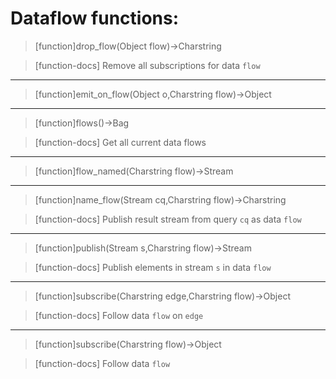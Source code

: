 # Dataflow functions:

> [function]drop_flow(Object flow)->Charstring

> [function-docs]
> Remove all subscriptions for data `flow` 



___

> [function]emit_on_flow(Object o,Charstring flow)->Object



___

> [function]flows()->Bag

> [function-docs]
> Get all current data flows 



___

> [function]flow_named(Charstring flow)->Stream



___

> [function]name_flow(Stream cq,Charstring flow)->Charstring

> [function-docs]
> Publish result stream from query `cq` as data `flow` 



___

> [function]publish(Stream s,Charstring flow)->Stream

> [function-docs]
> Publish elements in stream `s` in data `flow` 



___

> [function]subscribe(Charstring edge,Charstring flow)->Object

> [function-docs]
> Follow data `flow` on `edge` 



___

> [function]subscribe(Charstring flow)->Object

> [function-docs]
> Follow data `flow` 


